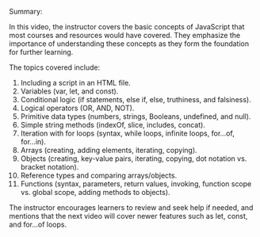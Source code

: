 Summary:

In this video, the instructor covers the basic concepts of JavaScript that most courses and resources would have covered. They emphasize the importance of understanding these concepts as they form the foundation for further learning.

The topics covered include:
1. Including a script in an HTML file.
2. Variables (var, let, and const).
3. Conditional logic (if statements, else if, else, truthiness, and falsiness).
4. Logical operators (OR, AND, NOT).
5. Primitive data types (numbers, strings, Booleans, undefined, and null).
6. Simple string methods (indexOf, slice, includes, concat).
7. Iteration with for loops (syntax, while loops, infinite loops, for...of, for...in).
8. Arrays (creating, adding elements, iterating, copying).
9. Objects (creating, key-value pairs, iterating, copying, dot notation vs. bracket notation).
10. Reference types and comparing arrays/objects.
11. Functions (syntax, parameters, return values, invoking, function scope vs. global scope, adding methods to objects).

The instructor encourages learners to review and seek help if needed, and mentions that the next video will cover newer features such as let, const, and for...of loops.
